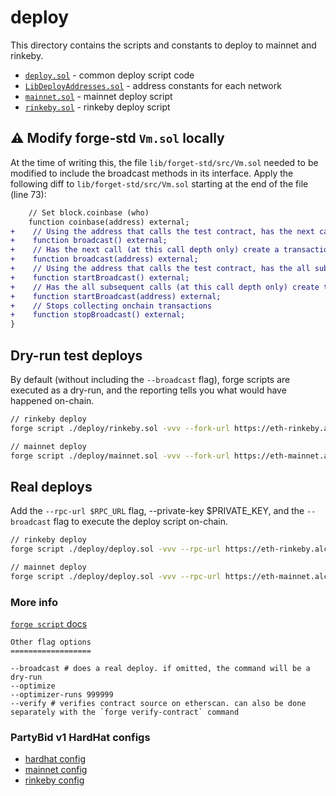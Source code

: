 # deploy

This directory contains the scripts and constants to deploy to mainnet and rinkeby.

- [`deploy.sol`](./deploy.sol) - common deploy script code
- [`LibDeployAddresses.sol`](./LibDeployAddresses.sol) - address constants for each network
- [`mainnet.sol`](./mainnet.sol) - mainnet deploy script
- [`rinkeby.sol`](./rinkeby.sol) - rinkeby deploy script

## ⚠️ Modify forge-std `Vm.sol` locally

At the time of writing this, the file `lib/forget-std/src/Vm.sol` needed to be modified to include the broadcast methods in its interface. Apply the following diff to `lib/forget-std/src/Vm.sol` starting at the end of the file (line 73):

```diff
    // Set block.coinbase (who)
    function coinbase(address) external;
+    // Using the address that calls the test contract, has the next call (at this call depth only) create a transaction that can later be signed and sent onchain
+    function broadcast() external;
+    // Has the next call (at this call depth only) create a transaction with the address provided as the sender that can later be signed and sent onchain
+    function broadcast(address) external;
+    // Using the address that calls the test contract, has the all subsequent calls (at this call depth only) create transactions that can later be signed and sent onchain
+    function startBroadcast() external;
+    // Has the all subsequent calls (at this call depth only) create transactions that can later be signed and sent onchain
+    function startBroadcast(address) external;
+    // Stops collecting onchain transactions
+    function stopBroadcast() external;
}

```

## Dry-run test deploys

By default (without including the `--broadcast` flag), forge scripts are executed as a dry-run, and the reporting tells you what would have happened on-chain.

```sh
// rinkeby deploy
forge script ./deploy/rinkeby.sol -vvv --fork-url https://eth-rinkeby.alchemyapi.io/v2/$ALCHEMY_API_KEY --optimize --optimizer-runs 999999

// mainnet deploy
forge script ./deploy/mainnet.sol -vvv --fork-url https://eth-mainnet.alchemyapi.io/v2/$ALCHEMY_API_KEY --optimize --optimizer-runs 999999
```

## Real deploys

Add the `--rpc-url $RPC_URL` flag, --private-key $PRIVATE_KEY, and the `--broadcast` flag to execute the deploy script on-chain.

```sh
// rinkeby deploy
forge script ./deploy/deploy.sol -vvv --rpc-url https://eth-rinkeby.alchemyapi.io/v2/$ALCHEMY_API_KEY --private-key $PRIVATE_KEY --broadcast --optimize --optimizer-runs 999999

// mainnet deploy
forge script ./deploy/deploy.sol -vvv --rpc-url https://eth-mainnet.alchemyapi.io/v2/$ALCHEMY_API_KEY --private-key $PRIVATE_KEY --broadcast --optimize --optimizer-runs 999999
```

### More info

[`forge script` docs](https://book.getfoundry.sh/reference/forge/forge-script.html?highlight=script#forge-script)

```
Other flag options
==================

--broadcast # does a real deploy. if omitted, the command will be a dry-run
--optimize
--optimizer-runs 999999
--verify # verifies contract source on etherscan. can also be done separately with the `forge verify-contract` command
```

### PartyBid v1 HardHat configs

- [hardhat config](https://github.com/PartyDAO/partybid/blob/main/hardhat.config.js)
- [mainnet config](https://github.com/PartyDAO/partybid/blob/main/deploy/configs/mainnet.json)
- [rinkeby config](https://github.com/PartyDAO/partybid/blob/main/deploy/configs/rinkeby.json)
